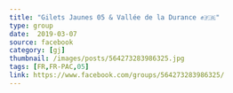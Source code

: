 ```yaml
---
title: "Gilets Jaunes 05 & Vallée de la Durance ✊🇫🇷"
type: group
date:  2019-03-07
source: facebook
category: [gj]
thumbnail: /images/posts/564273283986325.jpg
tags: [FR,FR-PAC,05]
link: https://www.facebook.com/groups/564273283986325/
---
```

